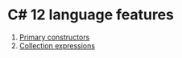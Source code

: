 # C# 12 language features

1. [Primary constructors](https://learn.microsoft.com/en-us/dotnet/csharp/programming-guide/classes-and-structs/instance-constructors?WT.mc_id=DOP-MVP-5001655#primary-constructors)
2. [Collection expressions](https://learn.microsoft.com/dotnet/csharp/language-reference/operators/collection-expressions?WT.mc_id=DOP-MVP-5001655)

